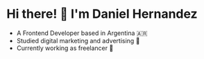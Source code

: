 # Hi there! 👋 I'm Daniel Hernandez
- A Frontend Developer based in Argentina 🇦🇷
- Studied digital marketing and advertising 🥓
- Currently working as freelancer 🍜
